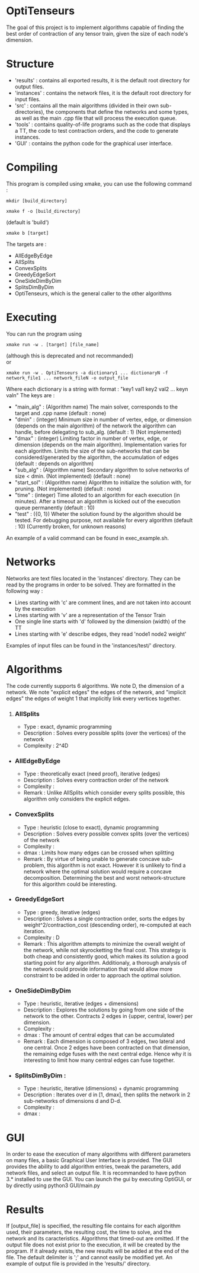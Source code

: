 # OptiTenseurs
The goal of this project is to implement algorithms capable of finding the best order of contraction of any tensor train, given the size of each node's dimension.

# Structure

* 'results' : contains all exported results, it is the default root directory for output files.
* 'instances' : contains the network files, it is the default root directory for input files.
* 'src' : contains all the main algorithms (divided in their own sub-directories), the components that define the networks and some types, as well as the main .cpp file that will process the execution queue.
* 'tools' : contains quality-of-life programs such as the code that displays a TT, the code to test contraction orders, and the code to generate instances.
* 'GUI' : contains the python code for the graphical user interface.

# Compiling
This program is compiled using xmake, you can use the following command :  
```
mkdir [build_directory]
```  
```
xmake f -o [build_directory] 
```
(default is 'build')  
```
xmake b [target]
```  
The targets are :  

* AllEdgeByEdge  
* AllSplits  
* ConvexSplits  
* GreedyEdgeSort  
* OneSideDimByDim  
* SplitsDimByDim  
* OptiTenseurs, which is the general caller to the other algorithms

# Executing
You can run the program using  
```
xmake run -w . [target] [file_name]
``` 
(although this is deprecated and not recommanded)  
or  
```
xmake run -w . OptiTenseurs -a dictionary1 ... dictionaryN -f network_file1 ... network_fileN -o output_file
```  
Where each dictionary is a string with format : "key1 val1 key2 val2 ... keyn valn"
The keys are :  

* "main_alg" : (Algorithm name) The main solver, corresponds to the target and .cpp name (default : none)
* "dmin" : (integer) Minimum size in number of vertex, edge, or dimension (depends on the main algorithm) of the network the algorithm can handle, before delegating to sub_alg. (default : 1) (Not implemented) 
* "dmax" : (integer) Limiting factor in number of vertex, edge, or dimension (depends on the main algorithm). Implementation varies for each algorithm. Limits the size of the sub-networks that can be considered/generated by the algorithm, the accumulation of edges (default : depends on algorithm)
* "sub_alg" : (Algorithm name) Secondary algorithm to solve networks of size < dmin. (Not implemented) (default : none)
* "start_sol" : (Algorithm name) Algorithm to initialize the solution with, for pruning. (Not implemented) (default : none)
* "time" : (integer) Time alloted to an algorithm for each execution (in minutes). After a timeout an algorithm is kicked out of the execution queue permanently (default : 10)
* "test" : ({0, 1}) Wheter the solution found by the algorithm should be tested. For debugging purpose, not available for every algorithm (default : 10) (Currently broken, for unknown reasons)

An example of a valid command can be found in exec_example.sh.

# Networks
Networks are text files located in the 'instances' directory. They can be read by the programs in order to be solved.
They are formatted in the following way :  

* Lines starting with 'c' are comment lines, and are not taken into account by the execution
* Lines starting with 'v' are a representation of the Tensor Train
* One single line starts with 'd' followed by the dimension (width) of the TT
* Lines starting with 'e' describe edges, they read 'node1 node2 weight'

Examples of input files can be found in the 'instances/test/' directory.

# Algorithms
The code currently supports 6 algorithms.
We note D, the dimension of a network.
We note "explicit edges" the edges of the network, and "implicit edges" the edges of weight 1 that implicitly link every vertices together.

1. ### AllSplits
    * Type : exact, dynamic programming
    * Description : Solves every possible splits (over the vertices) of the network
    * Complexity : 2^4D

* ### AllEdgeByEdge 
    * Type : theoretically exact (need proof), iterative (edges)
    * Description : Solves every contraction order of the network
    * Complexity : 
    * Remark : Unlike AllSplits which consider every splits possible, this algorithm only considers the explicit edges.

* ### ConvexSplits
    * Type : heuristic (close to exact), dynamic programming
    * Description : Solves every possible convex splits (over the vertices) of the network
    * Complexity : 
    * dmax : Limits how many edges can be crossed when splitting
    * Remark : By virtue of being unable to generate concave sub-problem, this algorithm is not exact. However it is unlikely to find a network where the optimal solution would require a concave decomposition. Determining the best and worst network-structure for this algorithm could be interesting.

* ### GreedyEdgeSort
    * Type : greedy, iterative (edges)
    * Description : Solves a single contraction order, sorts the edges by weight^2/contraction_cost (descending order), re-computed at each iteration.
    * Complexity : D
    * Remark : This algorithm attempts to minimize the overall weight of the network, while not skyrocketting the final cost. This strategy is both cheap and consistently good, which makes its solution a good starting point for any algorithm. Additionaly, a thorough analysis of the network could provide information that would allow more constraint to be added in order to approach the optimal solution.

* ### OneSideDimByDim
    * Type : heuristic, iterative (edges + dimensions)
    * Description : Explores the solutions by going from one side of the network to the other. Contracts 2 edges in {upper, central, lower} per dimension.
    * Complexity : 
    * dmax : The amount of central edges that can be accumulated
    * Remark : Each dimension is composed of 3 edges, two lateral and one central. Once 2 edges have been contracted on that dimension, the remaining edge fuses with the next central edge. Hence why it is interesting to limit how many central edges can fuse together.

* ### SplitsDimByDim :
    * Type : heuristic, iterative (dimensions) + dynamic programming
    * Description : Iterates over d in [1, dmax], then splits the network in 2 sub-networks of dimensions d and D-d.
    * Complexity : 
    * dmax : 

# GUI
In order to ease the execution of many algorithms with different parameters on many files, a basic Graphical User Interface is provided.
The GUI provides the ability to add algorithm entries, tweak the parameters, add network files, and select an output file.
It is recommanded to have python 3.* installed to use the GUI.
You can launch the gui by executing OptiGUI, or by directly using python3 GUI/main.py

# Results
If [output_file] is specified, the resulting file contains for each algorithm used, their parameters, the resulting cost, the time to solve, and the network and its caracteristics. Algorithms that timed-out are omitted.
If the output file does not exist prior to the execution, it will be created by the program. If it already exists, the new results will be added at the end of the file.
The default delimiter is ';' and cannot easily be modified yet.
An example of output file is provided in the 'results/' directory.